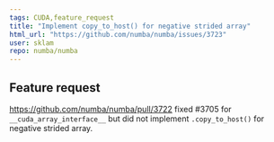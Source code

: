 ```yaml
---
tags: CUDA,feature_request
title: "Implement copy_to_host() for negative strided array"
html_url: "https://github.com/numba/numba/issues/3723"
user: sklam
repo: numba/numba
---
```


## Feature request

https://github.com/numba/numba/pull/3722 fixed #3705 for `__cuda_array_interface__` but did not implement `.copy_to_host()` for negative strided array.  